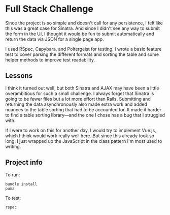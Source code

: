 # Full Stack Challenge

Since the project is so simple and doesn't call for any persistence, I felt like this was a great case for Sinatra. And since I didn't see any way to submit the form in the UI, I thought it would be fun to submit automatically and return the data via JSON for a single page app.

I used RSpec, Capybara, and Poltergeist for testing. I wrote a basic feature test to cover parsing the different formats and sorting the table and some helper methods to improve test readability.

## Lessons

I think it turned out well, but both Sinatra and AJAX may have been a little overambitious for such a small challenge. I always forget that Sinatra is going to be fewer files but a lot more effort than Rails. Submitting and returning the data asynchronously also made extra work and added nuances to the table sorting that had to be accounted for. It made it harder to find a table sorting library—and the one I chose has a bug that I struggled with.

If I were to work on this for another day, I would try to implement Vue.js, which I think would work really well here. But since this already took so long, I just wrapped up the JavaScript in the class pattern I'm most used to writing.

## Project info

To run:
```
bundle install
puma
```

To test:
```
rspec
```
